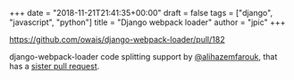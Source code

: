 +++
date = "2018-11-21T21:41:35+00:00"
draft = false
tags = ["django", "javascript", "python"]
title = "Django webpack loader"
author = "jpic"
+++

https://github.com/owais/django-webpack-loader/pull/182

django-webpack-loader code splitting support by [@alihazemfarouk](https://github.com/alihazemfarouk), that has a [sister pull request](https://github.com/owais/webpack-bundle-tracker/pull/41).
